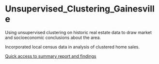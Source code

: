 # Unsupervised_Clustering_Gainesville
Using unsupervised clustering on historic real estate data to draw market and socioeconomic conclusions about the area.

Incorporated local census data in analysis of clustered home sales.

[Quick access to summary report and findings](https://github.com/sgf-afk/Unsupervised_Clustering_Gainesville/blob/master/Unsupervised%20Clustering%20Gainesville%20Housing.pdf)
